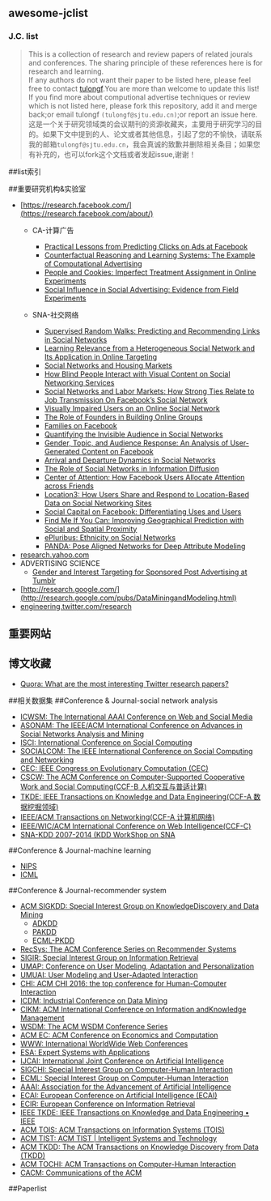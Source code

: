 ## awesome-jclist<br>
### J.C. list
> This is a collection of research and review papers of related jourals and conferences. The sharing principle of these references here is for research and learning.<br>
If any authors do not want their paper to be listed here, please feel free to contact [tulongf](https://github.com/Tulongf/).You are more than welcome to update this list! If you find more about computional advertise techniques or review which is not listed here, please fork this repository, add it and merge back;or email tulongf `(tulongf@sjtu.edu.cn)`;or report an issue here.<br> 
>这是一个关于研究领域类的会议期刊的资源收藏夹，主要用于研究学习的目的。如果下文中提到的人、论文或者其他信息，引起了您的不愉快，请联系我的邮箱`tulongf@sjtu.edu.cn`，我会真诚的致歉并删除相关条目；如果您有补充的，也可以fork这个文档或者发起issue,谢谢！<br> 

##list索引

##重要研究机构&实验室
* [https://research.facebook.com/](https://research.facebook.com/about/)
  * CA-计算广告
    * [Practical Lessons from Predicting Clicks on Ads at Facebook](https://lookaside.fbsbx.com/file/adkdd_2014_camera_ready_junfeng.pdf?token=AWwfeg_sRDpyCrG0vcfFp1KkvdFJN9ljTWTRpgdU1ChiGDEHLq-TvSufroP7wGyCnDaUGMEDM63UQHPtKpjCzQsf9rkMHO2IwHr1E826AMbUbwA1nvGvGMGy2OzijqbBdtE)
    * [Counterfactual Reasoning and Learning Systems: The Example of Computational Advertising](https://lookaside.fbsbx.com/file/bottou13a.pdf?token=AWw3EUoSdramwEOloa2nyKCrGWzmoSvG_jW2-WkIQrNhIz3tU1pEVeUUpj-nI4hH1sIfI8WQ_edGonB3HQgyf3GBgxRa8JrB6XdBeZTR4noQzWuzpm7juXVzqGq5lXNBrQY)
    * [People and Cookies: Imperfect Treatment Assignment in Online Experiments](https://fbcdn-dragon-a.akamaihd.net/hphotos-ak-xpf1/t39.2365-6/12624078_207306319618802_1918566020_n/People_and_Cookies_Imperfect_Treatment_Assignment_in_Online_Experiments.pdf)
    * [Social Influence in Social Advertising: Evidence from Field Experiments](https://lookaside.fbsbx.com/file/ec207-bakshy.pdf?token=AWyqfYs9XdxcUCSojT29JTIN5utPp7P1JdpJq8Kb0P229_YkuTZQUSDQo_b-VgauUo5gOoLYt1Ao4B4NQzqs8AVGYZZUisCAoRJdbtAqqEpOUNGtdoliSxHRLe7LLcNfOMY)
    
  * SNA-社交网络
    * [Supervised Random Walks: Predicting and Recommending Links in Social Networks](https://lookaside.fbsbx.com/file/linkpred-wsdm11.pdf?token=AWyzN5Vwol7cslpidw06SoQhMkBfxo2DnoOYgZy1Zw7ZlTHx6COApE_PRxtqX97MNzBiVOmYKkZM9zf_kgXiHBZ_QmMhaJWJaA8No1Q_IdBByCAn7300PuF90NZQIQtxZgU)
    * [Learning Relevance from a Heterogeneous Social Network and Its Application in Online Targeting](https://lookaside.fbsbx.com/file/sigir11wsim.pdf?token=AWx74-wDKvpWI4Y_wkzcEsK-yb84_qy69wM6mFzk0kUGodxUMbZq4hUf90XsGsu_MTja-JmQDkx1L-P17GZdCTrw3KXtiwsG0vgUvwQEdIHnNfXuEpYOQ8Q-D4OKDkGpvAw)
    * [Social Networks and Housing Markets](https://fbcdn-dragon-a.akamaihd.net/hphotos-ak-xpf1/t39.2365-6/12624078_207306319618802_1918566020_n/People_and_Cookies_Imperfect_Treatment_Assignment_in_Online_Experiments.pdf)
    * [How Blind People Interact with Visual Content on Social Networking Services](https://fbcdn-dragon-a.akamaihd.net/hphotos-ak-xtf1/t39.2365-6/12057245_929261643776927_1326709393_n/How_Blind_People_Interact_with_Visual_Content_on_Social_Networking_Services.pdf)
    * [Social Networks and Labor Markets: How Strong Ties Relate to Job Transmission On Facebook’s Social Network](http://www.journals.uchicago.edu/doi/abs/10.1086/686225)
    * [Visually Impaired Users on an Online Social Network](https://lookaside.fbsbx.com/file/accessibility_0107.pdf?token=AWzNfW3C889Gf-kkb5B14s6whZphgH0oUQUDYC2k6mtmwojVP3yzEOLIJN_ZbsxKruZEhV6_Jsq923Gtdui1_E0r3OGFyIqyQqI_v7jfwtM0dy3kfCTKM2p52nTEHyTFqzg)
    * [The Role of Founders in Building Online Groups](https://lookaside.fbsbx.com/file/p722.pdf?token=AWx6ydhk7hFZjEMULazrLBCIvREcWj0_4vh2YikfXqviLytY77JJ_t-5E5etoESEdO-ni4hJOu66zl0szCp-jLBvGCZKMsdQrSQUNdx_guMkd-IQ1oneYfjAFyqOINJT6Eg)
    * [Families on Facebook](https://lookaside.fbsbx.com/file/Families%20on%20Facebook.pdf?token=AWz4Mu-GMJUs9AUIxuWUvwoL46zBNOr8vJpx7uT4nberZhEXt-kED6E5Luu15NyD516cZZf-Kj_I9ZenxFTO9mVB5wFPsvlt7Q3UjAoGVOLGfBy4Fxh6iZqw_tW6SM0gwHY)
    * [Quantifying the Invisible Audience in Social Networks](https://lookaside.fbsbx.com/file/audience_size.pdf?token=AWxU_geqHHjXudGsAHDLWvE_eP0R-YZ6N_nqedeRwaXDWxd5_Bwbzt18F1ScWJ9_EeEMGKorp7vtLjBDiUYlp0rvxxJfZ9p5zlLZSZQwAKnLc3I5V3dg5ztVlyVcPcwA_mk)
    * [Gender, Topic, and Audience Response: An Analysis of User-Generated Content on Facebook](https://lookaside.fbsbx.com/file/chi2013-yichiaw-facebook%20gender%20topic%20and%20response-final-author.pdf?token=AWyJogpg-JbFTG7sG_C9dujcbnujbhyXhAQhpGV9S6yY-FPPABbok2OovIH9FpDCUgj8DL7KMhYeSXfN-uLXw6KO02CCVDNTipncDJrWMveMDFt2_lTQ-65L3HuQrLBnIvE)
    * [Arrival and Departure Dynamics in Social Networks](https://lookaside.fbsbx.com/file/wsdm60-wuPS1.pdf?token=AWz_JSsUj7zN-udMKEs04a-Hp4eFLZcbZv_jOxj0XUNrjhV2E0YnH8ZgwcvDK-38lOOq96qFxONtRf4FBXOyXFX50cjo7SSfd9uFnONgjC_s6c0Ah7Wp-Gd5VLZyTKvtFZc)
    * [The Role of Social Networks in Information Diffusion](https://lookaside.fbsbx.com/file/1201-2.4145.pdf?token=AWwylqv8j-0E5CASb_jlTBFbsL7ImBl0t2fJAzo5I_GeXRoUOqQB4VVYjboFJBw5KsuqUSgt4RoghrUlbI5jmpPP0S4G64edV2auYGeGOD2r3PN16atk2uaXk9iCGN2C-gY)
    * [Center of Attention: How Facebook Users Allocate Attention across Friends]()
    * [Location3: How Users Share and Respond to Location-Based Data on Social Networking Sites]()
    * [Social Capital on Facebook: Differentiating Uses and Users]()
    * [Find Me If You Can: Improving Geographical Prediction with Social and Spatial Proximity]()
    * [ePluribus: Ethnicity on Social Networks]()
    * [PANDA: Pose Aligned Networks for Deep Attribute Modeling]()
* [research.yahoo.com](https://research.yahoo.com)
 * ADVERTISING SCIENCE
   * [Gender and Interest Targeting for Sponsored Post Advertising at Tumblr](https://research.yahoo.com/publications/8486/gender-and-interest-targeting-sponsored-post-advertising-tumblr)
* [http://research.google.com/](http://research.google.com/pubs/DataMiningandModeling.html)
* [engineering.twitter.com/research](https://engineering.twitter.com/research/community)


## 重要网站
 
## 博文收藏
* [Quora: What are the most interesting Twitter research papers?](https://www.quora.com/What-are-the-most-interesting-Twitter-research-papers#)

##相关数据集
##Conference & Journal-social network analysis
* [ICWSM: The International AAAI Conference on Web and Social Media](http://icwsm.org/2017/index.php)
* [ASONAM: The IEEE/ACM International Conference on Advances in Social Networks Analysis and Mining](http://sbp-brims.org/2016/acceptedpapers/)
* [ISCI: International Conference on Social Computing](http://sbp-brims.org/2016/)
* [SOCIALCOM: The IEEE International Conference on Social Computing and Networking](http://tinman.cs.gsu.edu/~socialcom/index.html)
* [CEC: IEEE Congress on Evolutionary Computation (CEC)](http://www.cec2017.org/)
* [CSCW: The ACM Conference on Computer-Supported Cooperative Work and Social Computing(CCF-B 人机交互与普适计算)](http://cscw.acm.org/2017/)
* [TKDE: IEEE Transactions on Knowledge and Data Engineering(CCF-A 数据挖掘领域)](https://www.computer.org/web/tkde)
* [IEEE/ACM Transactions on Networking(CCF-A 计算机网络)](http://www.comsoc.org/ton)
* [IEEE/WIC/ACM International Conference on Web Intelligence(CCF-C)](http://wibih.unomaha.edu/wi)
* [SNA-KDD 2007-2014 (KDD WorkShop on SNA](http://www.snakdd.com/)

##Conference & Journal-machine learning
* [NIPS](https://papers.nips.cc/)
* [ICML](http://jmlr.org/proceedings/)

 
##Conference & Journal-recommender system
 * [ACM SIGKDD: Special Interest Group on KnowledgeDiscovery and Data Mining](http://www.kdd.org/)
   * [ADKDD](http://www.adkdd.com/)
   * [PAKDD](http://www.adkdd.com/)
   * [ECML-PKDD](http://ecmlpkdd2016.org/)
 * [RecSys: The ACM Conference Series on Recommender Systems](http://recsys.acm.org/)
 * [SIGIR: Special Interest Group on Information Retrieval](http://sigir.org/)
 * [UMAP: Conference on User Modeling, Adaptation and Personalization](http://www.um.org/umap2016/)
 * [UMUAI: User Modeling and User-Adapted Interaction](http://www.umuai.org/)
 * [CHI: ACM CHI 2016: the top conference for Human-Computer Interaction](http://chi2016.acm.org/wp/)
 * [ICDM: Industrial Conference on Data Mining](http://www.cs.uvm.edu/~icdm/)
 * [CIKM: ACM International Conference on Information andKnowledge Management](http://www.cikm.org/)
 * [WSDM: The ACM WSDM Conference Series](http://www.wsdm-conference.org/)
 * [ACM EC: ACM Conference on Economics and Computation](http://www.sigecom.org/ec16/)
 * [WWW: International WorldWide Web Conferences](http://www.informatik.uni-trier.de/~ley/db/conf/www/index.html)
 * [ESA: Expert Systems with Applications](http://www.journals.elsevier.com/expert-systems-with-applications/)
 * [IJCAI: International Joint Conference on Artificial Intelligence](http://ijcai-16.org/)
 * [SIGCHI: Special Interest Group on Computer-Human Interaction](http://www.sigchi.org/)
 * [ECML: Special Interest Group on Computer-Human Interaction](http://www.sigchi.org/)
 * [AAAI: Association for the Advancement of Artificial Intelligence](http://www.aaai.org/home.html)
 * [ECAI: European Conference on Artificial Intelligence (ECAI)](http://www.ecai2016.org/)
 * [ECIR: European Conference on Information Retrieval](http://ecir2016.dei.unipd.it/)
 * [IEEE TKDE: IEEE Transactions on Knowledge and Data Engineering • IEEE](https://www.computer.org/web/tkde)
 * [ACM TOIS: ACM Transactions on Information Systems (TOIS)](http://tois.acm.org/)
 * [ACM TIST: ACM TIST | Intelligent Systems and Technology](http://tist.acm.org/)
 * [ACM TKDD: The ACM Transactions on Knowledge Discovery from Data (TKDD)](http://tkdd.acm.org/)
 * [ACM TOCHI: ACM Transactions on Computer-Human Interaction](https://tochi.acm.org/)
 * [CACM: Communications of the ACM](http://cacm.acm.org/)

##Paperlist


